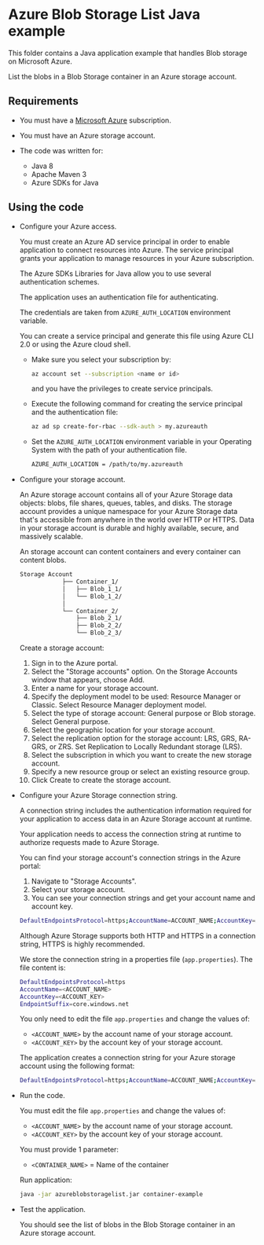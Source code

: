 # Azure Blob Storage List Java example

This folder contains a Java application example that handles Blob storage on Microsoft Azure.

List the blobs in a Blob Storage container in an Azure storage account.

## Requirements

* You must have a [Microsoft Azure](https://azure.microsoft.com/) subscription.

* You must have an Azure storage account.

* The code was written for:
 
  *  Java 8
  *  Apache Maven 3
  *  Azure SDKs for Java

## Using the code

* Configure your Azure access.

  You must create an Azure AD service principal in order to enable application to connect resources into Azure. The service principal grants your application to manage resources in your Azure subscription.

  The Azure SDKs Libraries for Java allow you to use several authentication schemes.

  The application uses an authentication file for authenticating.

  The credentials are taken from `AZURE_AUTH_LOCATION` environment variable.

  You can create a service principal and generate this file using Azure CLI 2.0 or using the Azure cloud shell.

  * Make sure you select your subscription by:

    ```bash
    az account set --subscription <name or id>
    ```

    and you have the privileges to create service principals.

  * Execute the following command for creating the service principal and the authentication file:
  
    ```bash
    az ad sp create-for-rbac --sdk-auth > my.azureauth
    ```
  
  * Set the `AZURE_AUTH_LOCATION` environment variable in your Operating System with the path of your authentication file.

    ```bash
    AZURE_AUTH_LOCATION = /path/to/my.azureauth
    ```

* Configure your storage account.

  An Azure storage account contains all of your Azure Storage data objects: blobs, file shares, queues, tables, and disks. The storage account provides a unique namespace for your Azure Storage data that's accessible from anywhere in the world over HTTP or HTTPS. Data in your storage account is durable and highly available, secure, and massively scalable.
  
  An storage account can content containers and every container can content blobs.

  ```bash
  Storage Account
              ├── Container_1/
              │   ├── Blob_1_1/
              │   └── Blob_1_2/
              │
              └── Container_2/
                  ├── Blob_2_1/
                  ├── Blob_2_2/
                  └── Blob_2_3/
  ```

  Create a storage account:
  
  1. Sign in to the Azure portal.
  2. Select the "Storage accounts" option. On the Storage Accounts window that appears, choose Add.
  3. Enter a name for your storage account.
  4. Specify the deployment model to be used: Resource Manager or Classic. Select Resource Manager deployment model.
  5. Select the type of storage account: General purpose or Blob storage. Select General purpose.
  6. Select the geographic location for your storage account. 
  7. Select the replication option for the storage account: LRS, GRS, RA-GRS, or ZRS. Set Replication to Locally Redundant storage (LRS).
  8. Select the subscription in which you want to create the new storage account.
  9. Specify a new resource group or select an existing resource group. 
  10. Click Create to create the storage account.

* Configure your Azure Storage connection string.

  A connection string includes the authentication information required for your application to access data in an Azure Storage account at runtime.

  Your application needs to access the connection string at runtime to authorize requests made to Azure Storage.

  You can find your storage account's connection strings in the Azure portal:
  
    1. Navigate to "Storage Accounts".
    2. Select your storage account.
    3. You can see your connection strings and get your account name and account key.

    ```bash
    DefaultEndpointsProtocol=https;AccountName=ACCOUNT_NAME;AccountKey=ACCOUNT_KEY;EndpointSuffix=core.windows.net
    ```
  
  Although Azure Storage supports both HTTP and HTTPS in a connection string, HTTPS is highly recommended.

  We store the connection string in a properties file (`app.properties`). The file content is:

  ```bash
  DefaultEndpointsProtocol=https
  AccountName=<ACCOUNT_NAME>
  AccountKey=<ACCOUNT_KEY>
  EndpointSuffix=core.windows.net
  ```

  You only need to edit the file `app.properties` and change the values of:
  
  * `<ACCOUNT_NAME>` by the account name of your storage account.
  * `<ACCOUNT_KEY>` by the account key of your storage account.
  
  The application creates a connection string for your Azure storage account using the following format:

  ```bash
  DefaultEndpointsProtocol=https;AccountName=ACCOUNT_NAME;AccountKey=ACCOUNT_KEY;EndpointSuffix=core.windows.net
  ```

* Run the code.

  You must edit the file `app.properties` and change the values of:
  
  * `<ACCOUNT_NAME>` by the account name of your storage account.
  * `<ACCOUNT_KEY>` by the account key of your storage account.

  You must provide 1 parameter:

  * `<CONTAINER_NAME>` = Name of the container

  Run application:

  ```bash
  java -jar azureblobstoragelist.jar container-example
  ```

* Test the application.

  You should see the list of blobs in the Blob Storage container in an Azure storage account.
